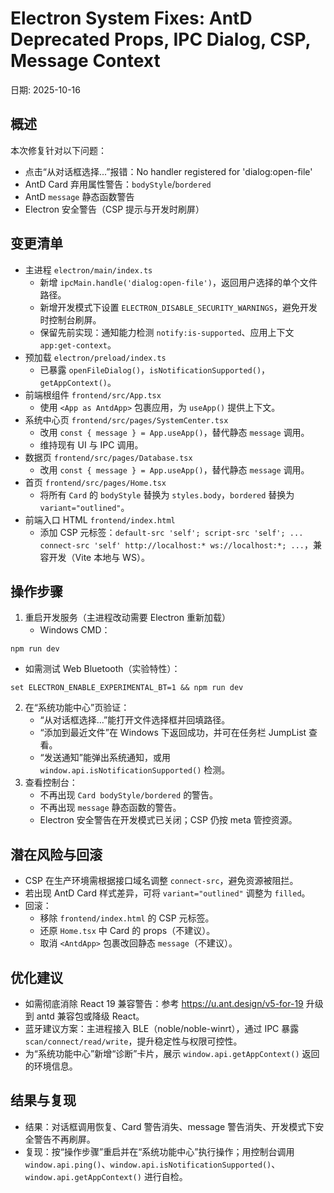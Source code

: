 # Electron System Fixes: AntD Deprecated Props, IPC Dialog, CSP, Message Context

日期: 2025-10-16

## 概述
本次修复针对以下问题：
- 点击“从对话框选择...”报错：No handler registered for 'dialog:open-file'
- AntD Card 弃用属性警告：`bodyStyle`/`bordered`
- AntD `message` 静态函数警告
- Electron 安全警告（CSP 提示与开发时刷屏）

## 变更清单
- 主进程 `electron/main/index.ts`
  - 新增 `ipcMain.handle('dialog:open-file')`，返回用户选择的单个文件路径。
  - 新增开发模式下设置 `ELECTRON_DISABLE_SECURITY_WARNINGS`，避免开发时控制台刷屏。
  - 保留先前实现：通知能力检测 `notify:is-supported`、应用上下文 `app:get-context`。
- 预加载 `electron/preload/index.ts`
  - 已暴露 `openFileDialog()`，`isNotificationSupported()`，`getAppContext()`。
- 前端根组件 `frontend/src/App.tsx`
  - 使用 `<App as AntdApp>` 包裹应用，为 `useApp()` 提供上下文。
- 系统中心页 `frontend/src/pages/SystemCenter.tsx`
  - 改用 `const { message } = App.useApp()`，替代静态 `message` 调用。
  - 维持现有 UI 与 IPC 调用。
- 数据页 `frontend/src/pages/Database.tsx`
  - 改用 `const { message } = App.useApp()`，替代静态 `message` 调用。
- 首页 `frontend/src/pages/Home.tsx`
  - 将所有 `Card` 的 `bodyStyle` 替换为 `styles.body`，`bordered` 替换为 `variant="outlined"`。
- 前端入口 HTML `frontend/index.html`
  - 添加 CSP 元标签：`default-src 'self'; script-src 'self'; ... connect-src 'self' http://localhost:* ws://localhost:*; ...`，兼容开发（Vite 本地与 WS）。

## 操作步骤
1. 重启开发服务（主进程改动需要 Electron 重新加载）
   - Windows CMD：
```
npm run dev
```
   - 如需测试 Web Bluetooth（实验特性）：
```
set ELECTRON_ENABLE_EXPERIMENTAL_BT=1 && npm run dev
```
2. 在“系统功能中心”页验证：
   - “从对话框选择...”能打开文件选择框并回填路径。
   - “添加到最近文件”在 Windows 下返回成功，并可在任务栏 JumpList 查看。
   - “发送通知”能弹出系统通知，或用 `window.api.isNotificationSupported()` 检测。
3. 查看控制台：
   - 不再出现 `Card bodyStyle/bordered` 的警告。
   - 不再出现 `message` 静态函数的警告。
   - Electron 安全警告在开发模式已关闭；CSP 仍按 meta 管控资源。

## 潜在风险与回滚
- CSP 在生产环境需根据接口域名调整 `connect-src`，避免资源被阻拦。
- 若出现 AntD Card 样式差异，可将 `variant="outlined"` 调整为 `filled`。
- 回滚：
  - 移除 `frontend/index.html` 的 CSP 元标签。
  - 还原 `Home.tsx` 中 Card 的 props（不建议）。
  - 取消 `<AntdApp>` 包裹改回静态 `message`（不建议）。

## 优化建议
- 如需彻底消除 React 19 兼容警告：参考 https://u.ant.design/v5-for-19 升级到 antd 兼容包或降级 React。
- 蓝牙建议方案：主进程接入 BLE（noble/noble-winrt），通过 IPC 暴露 `scan/connect/read/write`，提升稳定性与权限可控性。
- 为“系统功能中心”新增“诊断”卡片，展示 `window.api.getAppContext()` 返回的环境信息。

## 结果与复现
- 结果：对话框调用恢复、Card 警告消失、message 警告消失、开发模式下安全警告不再刷屏。
- 复现：按“操作步骤”重启并在“系统功能中心”执行操作；用控制台调用 `window.api.ping()`、`window.api.isNotificationSupported()`、`window.api.getAppContext()` 进行自检。

